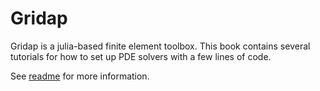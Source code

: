 # Gridap

Gridap is a julia-based finite element toolbox. This book contains several tutorials for how to set up PDE solvers with a few lines of code. 

See [readme](https://github.com/gridap/Gridap.jl/blob/master/README.md) for more information. 

